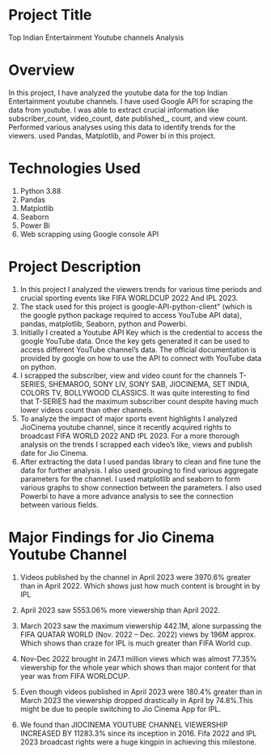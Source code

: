 <h1>Project Title</h1>
Top Indian Entertainment Youtube channels Analysis


# Overview  
 
In this project, I have analyzed the youtube data for the top Indian Entertainment youtube channels. I have used Google API for scraping the data from youtube. I was able to extract crucial information like subscriber_count, video_count, date published_, count, and view count. Performed various analyses using this data to identify trends for the viewers.  used Pandas, Matplotlib, and Power bi in this project. 


<h1>Technologies Used</h1>

1. Python 3.88
2. Pandas
3. Matplotlib
4. Seaborn
5. Power Bi
3. Web scrapping using Google console API

<h1>Project Description</h1>

1. In this project I analyzed the viewers trends for various time periods and crucial sporting events like FIFA WORLDCUP 2022 And IPL 2023.
2. The stack used for this project is google-API-python-client" (which is the google python package required to access YouTube API data), pandas, matplotlib, Seaborn, python and Powerbi. 
3.  Initially I created a Youtube API Key which is the credential to access the google YouTube data. Once the key gets generated it can be used to access different YouTube channel’s data. The official documentation is provided by google on how to use the API to connect with YouTube data on python.
4. I scrapped the subscriber, view and video count for the channels T-SERIES, SHEMAROO, SONY LIV, SONY SAB, JIOCINEMA, SET INDIA, COLORS TV, BOLLYWOOD CLASSICS.  It was quite interesting to find that T-SERIES had the maximum subscriber count despite having much lower videos count than other channels. 
5. To analyze the impact of major sports event highlights I analyzed JioCinema youtube channel, since it recently acquired rights to broadcast FIFA WORLD 2022 AND IPL 2023. For a more thorough analysis on the trends I scrapped each video’s like, views and publish date for Jio Cinema.  
6. After extracting the data I used pandas library to clean and fine tune the data for further analysis. I also used grouping to find various aggregate parameters for the channel. I used matplotlib and seaborn to form various graphs to show connection between the parameters. I also used Powerbi to have a more advance analysis to see the connection between various fields. 

<h1> Major Findings for Jio Cinema Youtube Channel</h1>

 1. Videos published by the channel in April 2023 were 3970.6% greater than in April 2022. Which shows just how much content is brought in by IPL 
 
 2. April 2023 saw 5553.06% more viewership than April 2022. 
 
 3. March 2023 saw the maximum viewership 442.1M, alone surpassing the FIFA QUATAR  WORLD  (Nov. 2022 – Dec. 2022) views by 196M approx. Which shows than craze for IPL is much greater than FIFA World cup.
 
 4. Nov-Dec 2022 brought in 247.1 million views which was almost 77.35% viewership for the whole year which shows than major content for that year was from FIFA WORLDCUP.
 
 5. Even though videos published in April 2023 were 180.4% greater than in March 2023 the viewership dropped drastically in April by 74.8%.This might be due to people switching to Jio Cinema App for IPL.
 
 6. We found than JIOCINEMA YOUTUBE CHANNEL VIEWERSHIP INCREASED BY 11283.3% since its inception in 2016. Fifa 2022 and IPL 2023 broadcast rights were a huge kingpin in achieving this milestone.  





 

